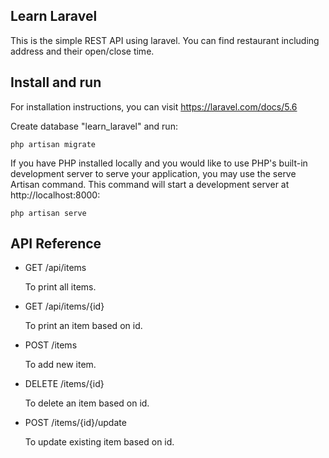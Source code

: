 ## Learn Laravel

This is the simple REST API using laravel. You can find restaurant including address and their open/close time.

## Install and run

For installation instructions, you can visit https://laravel.com/docs/5.6

Create database "learn_laravel" and run:

    php artisan migrate


If you have PHP installed locally and you would like to use PHP's built-in development server to serve your application, you may use the serve Artisan command. This command will start a development server at http://localhost:8000:

    php artisan serve


## API Reference

- GET /api/items

    To print all items.
- GET /api/items/{id}

    To print an item based on id.
- POST /items

    To add new item.
- DELETE /items/{id}

    To delete an item based on id.
- POST /items/{id}/update

    To update existing item based on id.


